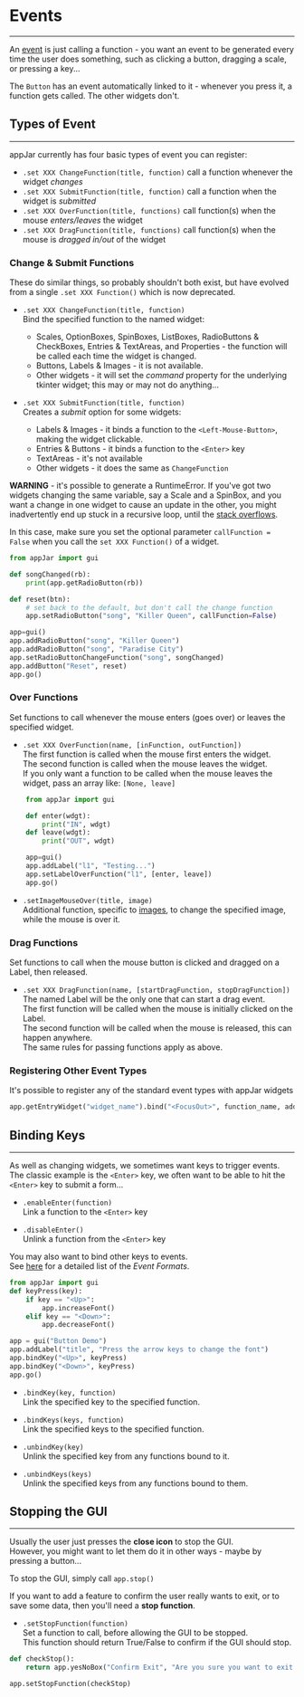 # Events  
---
An [event](https://en.wikipedia.org/wiki/Event-driven_programming) is just calling a function - you want an event to be generated every time the user does something, such as clicking a button, dragging a scale, or pressing a key...  

The `Button` has an event automatically linked to it - whenever you press it, a function gets called. The other widgets don't.  


## Types of Event  
---
appJar currently has four basic types of event you can register:  

* `.set XXX ChangeFunction(title, function)` call a function whenever the widget *changes*  
* `.set XXX SubmitFunction(title, function)` call a function when the widget is *submitted*    
* `.set XXX OverFunction(title, functions)` call function(s) when the mouse *enters/leaves* the widget  
* `.set XXX DragFunction(title, functions)` call function(s) when the mouse is *dragged in/out* of the widget  

### Change & Submit Functions
These do similar things, so probably shouldn't both exist, but have evolved from a single `.set XXX Function()` which is now deprecated.  

* `.set XXX ChangeFunction(title, function)`  
    Bind the specified function to the named widget:  
    * Scales, OptionBoxes, SpinBoxes, ListBoxes, RadioButtons & CheckBoxes, Entries & TextAreas, and Properties - the function will be called each time the widget is changed.  
    * Buttons, Labels & Images - it is not available.  
    * Other widgets - it will set the *command* property for the underlying tkinter widget; this may or may not do anything...  

* `.set XXX SubmitFunction(title, function)`  
    Creates a *submit* option for some widgets:  
    * Labels & Images - it binds a function to the ```<Left-Mouse-Button>```, making the widget clickable.  
    * Entries & Buttons - it binds a function to the ```<Enter>``` key  
    * TextAreas - it's not available
    * Other widgets - it does the same as `ChangeFunction`  

**WARNING** - it's possible to generate a RuntimeError. If you've got two widgets changing the same variable, say a Scale and a SpinBox, and you want a change in one widget to cause an update in the other, you might inadvertently end up stuck in a recursive loop, until the [stack overflows](https://en.wikipedia.org/wiki/Stack_overflow).  

In this case, make sure you set the optional parameter ```callFunction = False``` when you  call the ```set XXX Function()``` of a widget.  

```python
from appJar import gui

def songChanged(rb):
    print(app.getRadioButton(rb))

def reset(btn):
    # set back to the default, but don't call the change function
    app.setRadioButton("song", "Killer Queen", callFunction=False)

app=gui()
app.addRadioButton("song", "Killer Queen")
app.addRadioButton("song", "Paradise City")
app.setRadioButtonChangeFunction("song", songChanged)
app.addButton("Reset", reset)
app.go()
```

### Over Functions
Set functions to call whenever the mouse enters (goes over) or leaves the specified widget.  

* `.set XXX OverFunction(name, [inFunction, outFunction])`  
    The first function is called when the mouse first enters the widget.  
    The second function is called when the mouse leaves the widget.  
    If you only want a function to be called when the mouse leaves the widget, pass an array like: `[None, leave]`  

```python
    from appJar import gui

    def enter(wdgt): 
        print("IN", wdgt)
    def leave(wdgt):
        print("OUT", wdgt)

    app=gui()
    app.addLabel("l1", "Testing...")
    app.setLabelOverFunction("l1", [enter, leave])
    app.go()
```  

* `.setImageMouseOver(title, image)`  
    Additional function, specific to [images](/pythonImages/#change-images), to change the specified image, while the mouse is over it.

### Drag Functions

Set functions to call when the mouse button is clicked and dragged on a Label, then released.  

* `.set XXX DragFunction(name, [startDragFunction, stopDragFunction])`  
    The named Label will be the only one that can start a drag event.  
    The first function will be called when the mouse is initially clicked on the Label.  
    The second function will be called when the mouse is released, this can happen anywhere.  
    The same rules for passing functions apply as above.  

### Registering Other Event Types  

It's possible to register any of the standard event types with appJar widgets  

```python
app.getEntryWidget("widget_name").bind("<FocusOut>", function_name, add="+")
```

## Binding Keys
---
As well as changing widgets, we sometimes want keys to trigger events.  
The classic example is the ```<Enter>``` key, we often want to be able to hit the ```<Enter>``` key to submit a form...

* `.enableEnter(function)`  
Link a function to the ```<Enter>``` key

* `.disableEnter()`  
Unlink a function from the ```<Enter>```  key

You may also want to bind other keys to events.  
See [here](http://effbot.org/tkinterbook/tkinter-events-and-bindings.htm) for a detailed list of the *Event Formats*.  

```python
from appJar import gui
def keyPress(key):
    if key == "<Up>":
        app.increaseFont()
    elif key == "<Down>":
        app.decreaseFont()

app = gui("Button Demo")
app.addLabel("title", "Press the arrow keys to change the font")
app.bindKey("<Up>", keyPress)
app.bindKey("<Down>", keyPress)
app.go()
```

* `.bindKey(key, function)`  
Link the specified key to the specified function.

* `.bindKeys(keys, function)`  
Link the specified keys to the specified function.

* `.unbindKey(key)`  
Unlink the specified key from any functions bound to it.

* `.unbindKeys(keys)`  
Unlink the specified keys from any functions bound to them.

## Stopping the GUI
---
Usually the user just presses the **close icon** to stop the GUI.  
However, you might want to let them do it in other ways - maybe by pressing a button...  

To stop the GUI, simply call `app.stop()`  

If you want to add a feature to confirm the user really wants to exit, or to save some data, then you'll need a **stop function**.  

* `.setStopFunction(function)`  
    Set a function to call, before allowing the GUI to be stopped.  
    This function should return True/False to confirm if the GUI should stop.  

```python
def checkStop():
    return app.yesNoBox("Confirm Exit", "Are you sure you want to exit the application?")

app.setStopFunction(checkStop)
```
